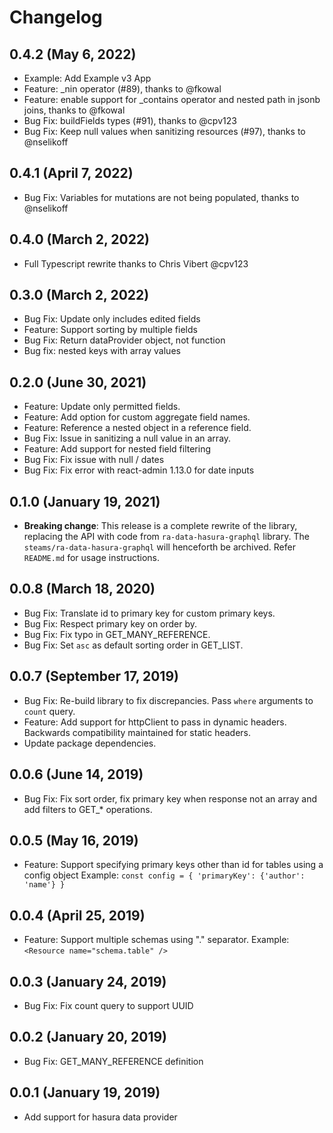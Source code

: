 # Changelog

## 0.4.2 (May 6, 2022)

- Example: Add Example v3 App
- Feature: \_nin operator (#89), thanks to @fkowal
- Feature: enable support for \_contains operator and nested path in jsonb joins, thanks to @fkowal
- Bug Fix: buildFields types (#91), thanks to @cpv123
- Bug Fix: Keep null values when sanitizing resources (#97), thanks to @nselikoff

## 0.4.1 (April 7, 2022)

- Bug Fix: Variables for mutations are not being populated, thanks to @nselikoff

## 0.4.0 (March 2, 2022)

- Full Typescript rewrite thanks to Chris Vibert @cpv123

## 0.3.0 (March 2, 2022)

- Bug Fix: Update only includes edited fields
- Feature: Support sorting by multiple fields
- Bug Fix: Return dataProvider object, not function
- Bug fix: nested keys with array values

## 0.2.0 (June 30, 2021)

- Feature: Update only permitted fields.
- Feature: Add option for custom aggregate field names.
- Feature: Reference a nested object in a reference field.
- Bug Fix: Issue in sanitizing a null value in an array.
- Feature: Add support for nested field filtering
- Bug Fix: Fix issue with null / dates
- Bug Fix: Fix error with react-admin 1.13.0 for date inputs

## 0.1.0 (January 19, 2021)

- **Breaking change**: This release is a complete rewrite of the library, replacing the API with code from `ra-data-hasura-graphql` library. The `steams/ra-data-hasura-graphql` will henceforth be archived. Refer `README.md` for usage instructions.

## 0.0.8 (March 18, 2020)

- Bug Fix: Translate id to primary key for custom primary keys.
- Bug Fix: Respect primary key on order by.
- Bug Fix: Fix typo in GET_MANY_REFERENCE.
- Bug Fix: Set `asc` as default sorting order in GET_LIST.

## 0.0.7 (September 17, 2019)

- Bug Fix: Re-build library to fix discrepancies. Pass `where` arguments to `count` query.
- Feature: Add support for httpClient to pass in dynamic headers. Backwards compatibility maintained for static headers.
- Update package dependencies.

## 0.0.6 (June 14, 2019)

- Bug Fix: Fix sort order, fix primary key when response not an array and add filters to GET\_\* operations.

## 0.0.5 (May 16, 2019)

- Feature: Support specifying primary keys other than id for tables using a config object
  Example: `const config = { 'primaryKey': {'author': 'name'} }`

## 0.0.4 (April 25, 2019)

- Feature: Support multiple schemas using "." separator.
  Example: `<Resource name="schema.table" />`

## 0.0.3 (January 24, 2019)

- Bug Fix: Fix count query to support UUID

## 0.0.2 (January 20, 2019)

- Bug Fix: GET_MANY_REFERENCE definition

## 0.0.1 (January 19, 2019)

- Add support for hasura data provider

